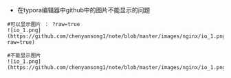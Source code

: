 

* 在typora编辑器中github中的图片不能显示的问题

```
#可以显示图片 ： ?raw=true
![io_1.png](https://github.com/chenyansong1/note/blob/master/images/nginx/io_1.png?raw=true)

#不能显示图片
![io_1.png](https://github.com/chenyansong1/note/blob/master/images/nginx/io_1.png)

```







 

